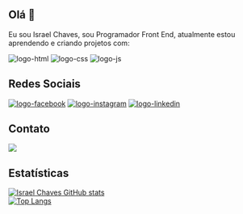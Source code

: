 ## Olá 👋

Eu sou Israel Chaves, sou Programador Front End, atualmente estou aprendendo e criando projetos com:
<br>
<div>
<img src="https://img.shields.io/badge/HTML-239120?style=for-the-badge&logo=html5&logoColor=white" alt="logo-html" />
<img src="https://img.shields.io/badge/CSS3-1572B6?style=for-the-badge&logo=css3&logoColor=white" alt="logo-css" />
<img src="https://img.shields.io/badge/JavaScript-323330?style=for-the-badge&logo=javascript&logoColor=F7DF1E" alt="logo-js"/>
</div>

## Redes Sociais
<div>
<a href="https://www.facebook.com/profile.php?id=61555926225367"><img src="https://img.shields.io/badge/Facebook-1877F2?style=for-the-badge&logo=facebook&logoColor=white" alt="logo-facebook"/></a>
<a href="https://www.instagram.com/israel.ifc/"><img src="https://img.shields.io/badge/Instagram-E4405F?style=for-the-badge&logo=instagram&logoColor=white" alt="logo-instagram"/></a>
<a href="linkedin.com/in/israel-farias-chaves-a53796318"> <img src="https://img.shields.io/badge/LinkedIn-0077B5?style=for-the-badge&logo=linkedin&logoColor=white" alt="logo-linkedin"></a>
</div>

## Contato
<div>
  <a href="https://wa.me/5569993367737?text=Ol%C3%A1..."><img src="https://img.shields.io/badge/WhatsApp-25D366?style=for-the-badge&logo=whatsapp&logoColor=white"></a>
</div>


## Estatísticas
[![Israel Chaves GitHub stats](https://github-readme-stats.vercel.app/api?username=devisraelchaves)](https://github.com/anuraghazra/github-readme-stats)
<br>
[![Top Langs](https://github-readme-stats.vercel.app/api/top-langs/?username=devisraelchaves)](https://github.com/anuraghazra/github-readme-stats)







